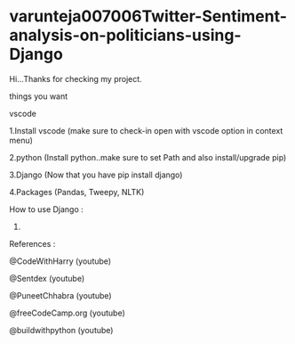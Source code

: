# varunteja007006Twitter-Sentiment-analysis-on-politicians-using-Django

Hi...Thanks for checking my project.

things you want

vscode

1.Install vscode (make sure to check-in open with vscode option in context menu)

2.python (Install python..make sure to set Path and also install/upgrade pip)

3.Django (Now that you have pip install django)

4.Packages (Pandas, Tweepy, NLTK)

How to use Django :

1.



References :

@CodeWithHarry (youtube)

@Sentdex (youtube)

@PuneetChhabra (youtube)
 
@freeCodeCamp.org (youtube)

@buildwithpython (youtube)
